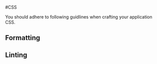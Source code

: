 #CSS

You should adhere to following guidlines when crafting your application CSS.

## Formatting

## Linting